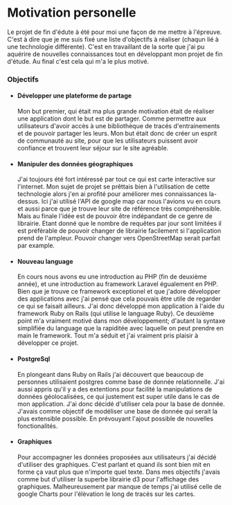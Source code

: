 # Motivation personelle

Le projet de fin d'édute à été pour moi une façon de me mettre à l'épreuve. C'est à dire que je me suis fixé une liste d'objectifs à réaliser (chaqun lié à une technologie différente). C'est en travaillant de la sorte que j'ai pu aquérire de nouvelles connaissances tout en développant mon projet de fin d'étude. Au final c'est cela qui m'a le plus motivé.

### Objectifs

-	#### Développer une plateforme de partage

	Mon but premier, qui était ma plus grande motivation était de réaliser une application dont le but est de partager. Comme permettre aux utilisateurs d'avoir accès à une bibliothèque de tracés d'entrainements et de pouvoir partager les leurs. Mon but était donc de créer un esprit de communauté au site, pour que les utilisateurs puissent avoir confiance et trouvent leur séjour sur le site agréable.

-	#### Manipuler des données géographiques
	
	J'ai toujours été fort intéressé par tout ce qui est carte interactive sur l'internet. Mon sujet de projet se prêttais bien à l'utilisation de cette technologie alors j'en ai profité pour améliorer mes connaissances la-dessus. Ici j'ai utilisé l'API de google map car nous l'avions vu en cours et aussi parce que je trouve leur site de référence très compréhensible. Mais au finale l'idée est de pouvoir être indépandant de ce genre de librairie. Etant donné que le nombre de requêtes par jour sont limitées il est préférable de pouvoir changer de librairie facilement si l'application prend de l'ampleur. Pouvoir changer vers OpenStreetMap serait parfait par example.
	
-	#### Nouveau language

	En cours nous avons eu une introduction au PHP (fin de deuxième année), et une introduction au framework Laravel égualement en PHP. Bien que je trouve ce framework exceptionel et que j'adore développer des applications avec j'ai pensé que cela pouvais être utile de regarder ce qui se faisait ailleurs. J'ai donc développé mon application à l'aide du framework Ruby on Rails (qui utilise le language Ruby). Ce deuxième point m'a vraiment motivé dans mon développement; d'autant la syntaxe simplifiée du language que la rapiditée avec laquelle on peut prendre en main le framework. Tout m'a séduit et j'ai vraiment pris plaisir à développer ce projet.
	
-	#### PostgreSql

	En plongeant dans Ruby on Rails j'ai découvert que beaucoup de personnes utilisaient postgres comme base de donnée relationnelle. J'ai aussi appris qu'il y a des extentions pour facilité la manipulations de données géolocalisées, ce qui justement est super utile dans le cas de mon application. J'ai donc décidé d'utiliser cela pour la base de donnée. J'avais comme objectif de modéliser une base de donnée qui serait la plus extensible possible. En prévouyant l'ajout possible de nouvelles fonctionalités.
	
-	#### Graphiques

	Pour accompagner les données proposées aux utilisateurs j'ai décidé d'utiliser des graphiques. C'est parlant et quand ils sont bien mit en forme ça vaut plus que n'importe quel texte. Dans mes objectifs j'avais comme but d'utiliser la superbe librairie d3 pour l'affichage des graphiques. Malheureusement par manque de temps j'ai utilisé celle de google Charts pour l'élèvation le long de tracés sur les cartes. 

